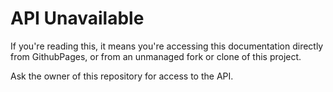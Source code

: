 # API Unavailable

If you're reading this, it means you're accessing this documentation directly
from GithubPages, or from an unmanaged fork or clone of this project.   

Ask the owner of this repository for access to the API. 
